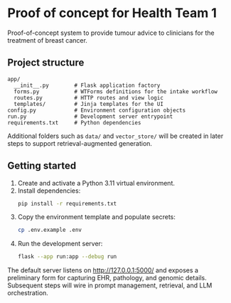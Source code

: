 # Proof of concept for Health Team 1

Proof-of-concept system to provide tumour advice to clinicians for the treatment of breast cancer.

## Project structure

```
app/
  __init__.py        # Flask application factory
  forms.py           # WTForms definitions for the intake workflow
  routes.py          # HTTP routes and view logic
  templates/         # Jinja templates for the UI
config.py            # Environment configuration objects
run.py               # Development server entrypoint
requirements.txt     # Python dependencies
```

Additional folders such as `data/` and `vector_store/` will be created in later steps to support retrieval-augmented generation.

## Getting started

1. Create and activate a Python 3.11 virtual environment.
2. Install dependencies:
   ```bash
   pip install -r requirements.txt
   ```
3. Copy the environment template and populate secrets:
   ```bash
   cp .env.example .env
   ```
4. Run the development server:
   ```bash
   flask --app run:app --debug run
   ```

The default server listens on http://127.0.0.1:5000/ and exposes a preliminary form for capturing EHR, pathology, and genomic details. Subsequent steps will wire in prompt management, retrieval, and LLM orchestration.
